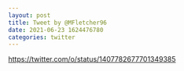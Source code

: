 ```yaml
--- 
layout: post 
title: Tweet by @MFletcher96 
date: 2021-06-23 1624476780 
categories: twitter 
--- 
```

https://twitter.com/o/status/1407782677701349385